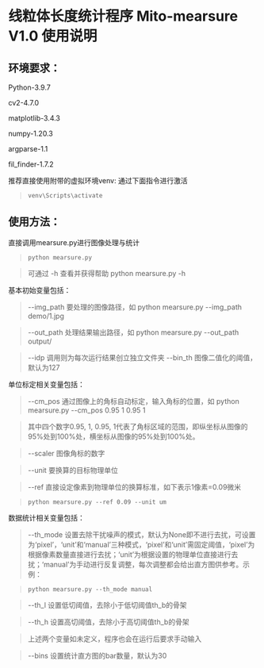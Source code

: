 # 线粒体长度统计程序 Mito-mearsure V1.0 使用说明

## 环境要求：
Python-3.9.7

cv2-4.7.0

matplotlib-3.4.3

numpy-1.20.3

argparse-1.1

fil_finder-1.7.2

推荐直接使用附带的虚拟环境venv:
通过下面指令进行激活
>     venv\Scripts\activate

## 使用方法：
直接调用mearsure.py进行图像处理与统计
>     python mearsure.py

>可通过 -h 查看并获得帮助
>     python mearsure.py -h

基本初始变量包括：
>--img_path 要处理的图像路径，如
>     python mearsure.py --img_path demo/1.jpg

>--out_path 处理结果输出路径，如
>     python mearsure.py --out_path output/

>--idp 调用则为每次运行结果创立独立文件夹
>--bin_th 图像二值化的阈值，默认为127

单位标定相关变量包括：
>--cm_pos 通过图像上的角标自动标定，输入角标的位置，如
>     python mearsure.py --cm_pos 0.95 1 0.95 1

>其中四个数字0.95, 1, 0.95, 1代表了角标区域的范围，即纵坐标从图像的95%处到100%处，横坐标从图像的95%处到100%处。

>--scaler 图像角标的数字

>--unit 要换算的目标物理单位

>--ref 直接设定像素到物理单位的换算标准，如下表示1像素=0.09微米

>     python mearsure.py --ref 0.09 --unit um

数据统计相关变量包括：
>--th_mode 设置去除干扰噪声的模式，默认为None即不进行去扰，可设置为‘pixel’，‘unit’和‘manual’三种模式，‘pixel’和‘unit’需固定阈值，‘pixel’为根据像素数量直接进行去扰；‘unit’为根据设置的物理单位直接进行去扰；‘manual’为手动进行反复调整，每次调整都会给出直方图供参考。示例：

>     python mearsure.py --th_mode manual

>--th_l 设置低切阈值，去除小于低切阈值th_b的骨架

>--th_h 设置高切阈值，去除小于高切阈值th_b的骨架

>上述两个变量如未定义，程序也会在运行后要求手动输入

>--bins 设置统计直方图的bar数量，默认为30
